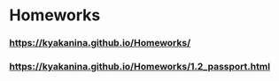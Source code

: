 # Homeworks
### https://kyakanina.github.io/Homeworks/
### https://kyakanina.github.io/Homeworks/1.2_passport.html
